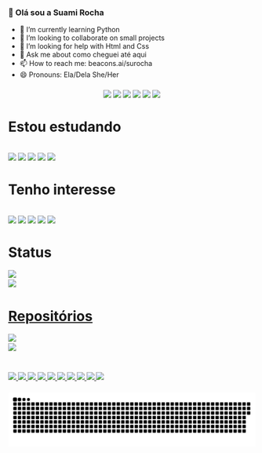 ### 👋 Olá sou a Suami Rocha
- 🌱 I’m currently learning Python
- 👯 I’m looking to collaborate on small projects
- 🤔 I’m looking for help with Html and Css
- 💬 Ask me about como cheguei até aqui
- 📫 How to reach me: beacons.ai/surocha
- 😄 Pronouns: Ela/Dela She/Her

###


<div align="center"> 
  <a href="https://instagram.com/su._.rocha" target="_blank"><img src="https://img.shields.io/badge/-Instagram-%23E4405F?style=for-the-badge&logo=instagram&logoColor=white" target="_blank"></a>
 <a href="https://discord.gg/!Amiziinha#5008" target="_blank"><img src="https://img.shields.io/badge/Discord-7289DA?style=for-the-badge&logo=discord&logoColor=white" target="_blank"></a> 
  <a href = "mailto:suamirochati@gmail.com"><img src="https://img.shields.io/badge/-Gmail-%23333?style=for-the-badge&logo=gmail&logoColor=white" target="_blank"></a>
  <a href="https://www.linkedin.com/in/suamievelin" target="_blank"><img src="https://img.shields.io/badge/-LinkedIn-%230077B5?style=for-the-badge&logo=linkedin&logoColor=white" target="_blank"></a> 
  <a href="https://codepen.io/suamirocha" target="_blank"><img src="https://img.shields.io/badge/Codepen-000000?style=for-the-badge&logo=codepen&logoColor=white" target="_blank"></a>
 <a href="https://tiktok.com/suamirocha" target="_blank"><img src="https://img.shields.io/badge/TikTok-000000?style=for-the-badge&logo=tiktok&logoColor=white" target="_blank"></a>
</div>

###


# Estou estudando
<div style="display: inline_block"><br>
  <img src="https://img.shields.io/badge/Java-ED8B00?style=for-the-badge&logo=java&logoColor=white">
  <img src="https://img.shields.io/badge/Python-14354C?style=for-the-badge&logo=python&logoColor=white">
  <img src="https://img.shields.io/badge/HTML5-E34F26?style=for-the-badge&logo=html5&logoColor=white">
  <img src="https://img.shields.io/badge/CSS3-1572B6?style=for-the-badge&logo=css3&logoColor=white">
  <img src="https://img.shields.io/badge/C%2B%2B-00599C?style=for-the-badge&logo=c%2B%2B&logoColor=white">
</div>

###


# Tenho interesse
<div style="display: inline_block"><br>
  <img src="https://img.shields.io/badge/JavaScript-F7DF1E?style=for-the-badge&logo=javascript&logoColor=black">
  <img src="https://img.shields.io/badge/React_Native-20232A?style=for-the-badge&logo=react&logoColor=61DAFB">
  <img src="https://img.shields.io/badge/React-20232A?style=for-the-badge&logo=react&logoColor=61DAFB">
  <img src="https://img.shields.io/badge/Django-092E20?style=for-the-badge&logo=django&logoColor=white">
  <img src="https://img.shields.io/badge/TypeScript-007ACC?style=for-the-badge&logo=typescript&logoColor=white">
</div>

###
# Status
<div align="left">
  <a href="https://github.com/suamirocha">
  <img height="150em" src="https://github-readme-stats.vercel.app/api?username=suamirocha&show_icons=true&theme=jolly&include_all_commits=true&count_private=true"/>
 <div align="left">
   <a href="https://github.com/suamirocha">
   <img height="150em" src="https://github-readme-stats.vercel.app/api/top-langs/?username=suamirocha&langs_count=10&theme=jolly"/>
     </div>


###
   
# Repositórios
<div align="left">  
   <a href="https://github.com/suamirocha">
   <img height="150em" src="https://github-readme-stats.vercel.app/api/pin/?username=suamirocha&repo=Uninter_Atividade_Pratica_1&theme=jolly"/>
    <div align="left">
   <a href="https://github.com/suamirocha">
   <img height="130em" src="https://github-readme-stats.vercel.app/api/pin/?username=suamirocha&repo=Rocketseat_Maratona_Explorer_3&theme=jolly"/>


###


<div style="display: inline_block"><br>
  <img src="https://img.shields.io/badge/Python-14354C?style=for-the-badge&logo=python&logoColor=white">
  <img src="https://img.shields.io/badge/HTML5-E34F26?style=for-the-badge&logo=html5&logoColor=white">
  <img src="https://img.shields.io/badge/CSS3-1572B6?style=for-the-badge&logo=css3&logoColor=white">
  <img src="https://img.shields.io/badge/JavaScript-F7DF1E?style=for-the-badge&logo=javascript&logoColor=black">
  <img src="https://img.shields.io/badge/C%2B%2B-00599C?style=for-the-badge&logo=c%2B%2B&logoColor=white">
  <img src="https://img.shields.io/badge/Java-ED8B00?style=for-the-badge&logo=java&logoColor=white">
  <img src="https://img.shields.io/badge/React_Native-20232A?style=for-the-badge&logo=react&logoColor=61DAFB">
  <img src="https://img.shields.io/badge/React-20232A?style=for-the-badge&logo=react&logoColor=61DAFB">
  <img src="https://img.shields.io/badge/Django-092E20?style=for-the-badge&logo=django&logoColor=white">
  <img src="https://img.shields.io/badge/TypeScript-007ACC?style=for-the-badge&logo=typescript&logoColor=white">
</div>
  
###
 
 ![Snake animation](https://github.com/suamirocha/suamirocha/blob/output/github-contribution-grid-snake.svg)
 
</div>
